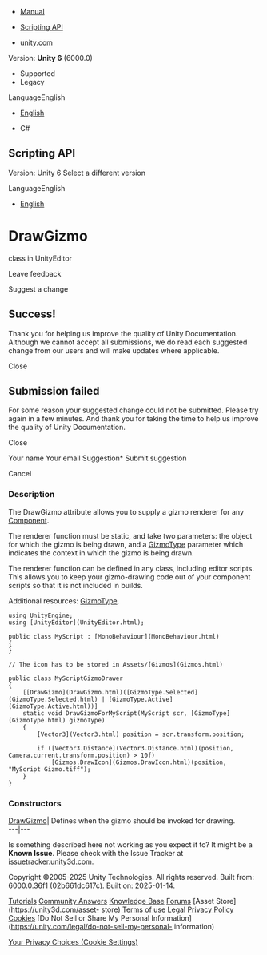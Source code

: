 [ ]()

  * [Manual](../Manual/index.html)
  * [Scripting API](../ScriptReference/index.html)

  * [unity.com](https://unity.com/)

Version: **Unity 6** (6000.0)

  * Supported
  * Legacy

LanguageEnglish

  * [English]()

  * C#

[ ](https://docs.unity3d.com)

## Scripting API

Version: Unity 6 Select a different version

LanguageEnglish

  * [English]()

# DrawGizmo

class in UnityEditor

Leave feedback

Suggest a change

## Success!

Thank you for helping us improve the quality of Unity Documentation. Although
we cannot accept all submissions, we do read each suggested change from our
users and will make updates where applicable.

Close

## Submission failed

For some reason your suggested change could not be submitted. Please <a>try
again</a> in a few minutes. And thank you for taking the time to help us
improve the quality of Unity Documentation.

Close

Your name Your email Suggestion* Submit suggestion

Cancel

[ ]()

### Description

The DrawGizmo attribute allows you to supply a gizmo renderer for any
[Component](Component.html).

The renderer function must be static, and take two parameters: the object for
which the gizmo is being drawn, and a [GizmoType](GizmoType.html) parameter
which indicates the context in which the gizmo is being drawn.  
  
The renderer function can be defined in any class, including editor scripts.
This allows you to keep your gizmo-drawing code out of your component scripts
so that it is not included in builds.  
  
Additional resources: [GizmoType](GizmoType.html).

    
    
    using UnityEngine;
    using [UnityEditor](UnityEditor.html);  
      
    public class MyScript : [MonoBehaviour](MonoBehaviour.html)
    {
    }  
      
    // The icon has to be stored in Assets/[Gizmos](Gizmos.html)  
      
    public class MyScriptGizmoDrawer
    {
        [[DrawGizmo](DrawGizmo.html)([GizmoType.Selected](GizmoType.Selected.html) | [GizmoType.Active](GizmoType.Active.html))]
        static void DrawGizmoForMyScript(MyScript scr, [GizmoType](GizmoType.html) gizmoType)
        {
            [Vector3](Vector3.html) position = scr.transform.position;  
      
            if ([Vector3.Distance](Vector3.Distance.html)(position, Camera.current.transform.position) > 10f)
                [Gizmos.DrawIcon](Gizmos.DrawIcon.html)(position, "MyScript Gizmo.tiff");
        }
    }
    

### Constructors

[DrawGizmo](DrawGizmo-ctor.html)| Defines when the gizmo should be invoked for
drawing.  
---|---  
  
Is something described here not working as you expect it to? It might be a
**Known Issue**. Please check with the Issue Tracker at
[issuetracker.unity3d.com](https://issuetracker.unity3d.com).

Copyright ©2005-2025 Unity Technologies. All rights reserved. Built from:
6000.0.36f1 (02b661dc617c). Built on: 2025-01-14.

[Tutorials](https://unity3d.com/learn) [Community
Answers](https://answers.unity3d.com) [Knowledge
Base](https://support.unity3d.com/hc/en-us)
[Forums](https://forum.unity3d.com) [Asset Store](https://unity3d.com/asset-
store) [Terms of use](https://docs.unity3d.com/Manual/TermsOfUse.html)
[Legal](https://unity.com/legal) [Privacy
Policy](https://unity.com/legal/privacy-policy)
[Cookies](https://unity.com/legal/cookie-policy) [Do Not Sell or Share My
Personal Information](https://unity.com/legal/do-not-sell-my-personal-
information)

[Your Privacy Choices (Cookie Settings)](javascript:void\(0\);)

